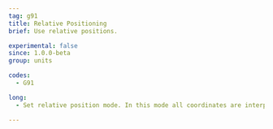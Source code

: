 ```yaml
---
tag: g91
title: Relative Positioning
brief: Use relative positions.

experimental: false
since: 1.0.0-beta
group: units

codes:
  - G91

long:
  - Set relative position mode. In this mode all coordinates are interpreted as relative to the last position. This includes the extruder position unless overridden by [`M82`](/docs/gcode/M082.html).

---
```

